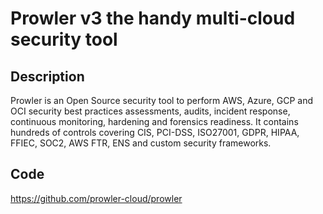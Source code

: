 # Prowler v3 the handy multi-cloud security tool

## Description
Prowler is an Open Source security tool to perform AWS, Azure, GCP and OCI security best practices assessments, audits, incident response, continuous monitoring, hardening and forensics readiness. It contains hundreds of controls covering CIS, PCI-DSS, ISO27001, GDPR, HIPAA, FFIEC, SOC2, AWS FTR, ENS and custom security frameworks.

## Code
https://github.com/prowler-cloud/prowler
